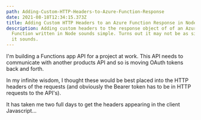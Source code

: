 ```yaml
---
path: Adding-Custom-HTTP-Headers-to-Azure-Function-Response
date: 2021-08-18T12:34:15.373Z
title: Adding Custom HTTP Headers to an Azure Function Response in Nodejs
description: Adding custom headers to the response object of of an Azure
  Function written in Node sounds simple. Turns out it may not be as simple as
  it sounds.
---
```

I'm building a Functions app API for a project at work. This API needs to communicate with another products API and so is moving OAuth tokens back and forth. 

In my infinite wisdom, I thought these would be best placed into the HTTP headers of the requests (and obviously the Bearer token has to be in HTTP requests to the API's).

It has taken me two full days to get the headers appearing in the client Javascript...